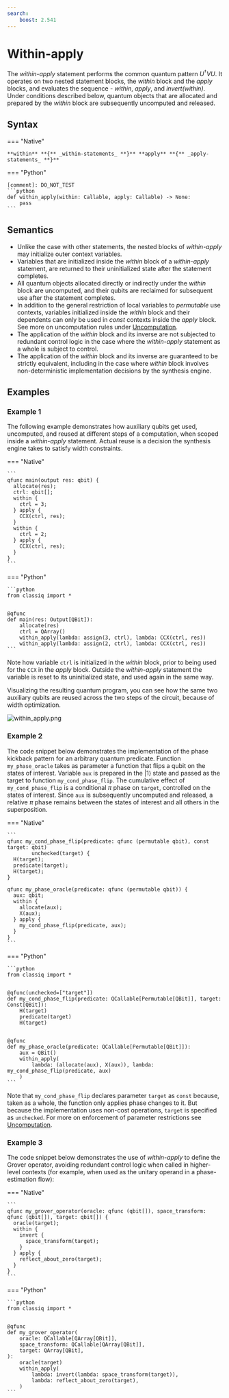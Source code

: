 ```yaml
---
search:
    boost: 2.541
---
```


# Within-apply

The _within-apply_ statement performs the common quantum pattern $U^{\dagger} V U$. It
operates on two nested statement blocks, the _within_ block and the _apply_ blocks,
and evaluates the sequence - _within_, _apply_, and _invert(within)_. Under conditions
described below, quantum objects that are allocated and prepared by the _within_ block
are subsequently uncomputed and released.

## Syntax

=== "Native"

    **within** **{** _within-statements_ **}** **apply** **{** _apply-statements_ **}**

=== "Python"

    [comment]: DO_NOT_TEST
    ```python
    def within_apply(within: Callable, apply: Callable) -> None:
        pass
    ```

## Semantics

-   Unlike the case with other statements, the nested blocks of _within-apply_ may initialize
    outer context variables.
-   Variables that are initialized inside the _within_ block of a _within-apply_ statement,
    are returned to their uninitialized state after the statement completes.
-   All quantum objects allocated directly or indirectly under the _within_ block
    are uncomputed, and their qubits are reclaimed for subsequent use after the statement
    completes.
-   In addition to the general restriction of local variables to _permutable_ use contexts,
    variables initialized inside the _within_ block and their dependents can only be
    used in _const_ contexts inside the _apply_ block. See more on uncomputation rules
    under [Uncomputation](../uncomputation.md).
-   The application of the _within_ block and its inverse are not subjected to redundant control logic in
    the case where the _within-apply_ statement as a whole is subject to control.
-   The application of the _within_ block and its inverse are guaranteed to be strictly equivalent, including
    in the case where _within_ block involves non-deterministic implementation decisions by the
    synthesis engine.

## Examples

### Example 1

The following example demonstrates how auxiliary qubits get used, uncomputed, and reused
at different steps of a computation, when scoped inside a _within-apply_ statement.
Actual reuse is a decision the synthesis engine takes to satisfy width constraints.

=== "Native"

    ```
    qfunc main(output res: qbit) {
      allocate(res);
      ctrl: qbit[];
      within {
        ctrl = 3;
      } apply {
        CCX(ctrl, res);
      }
      within {
        ctrl = 2;
      } apply {
        CCX(ctrl, res);
      }
    }
    ```

=== "Python"

    ```python
    from classiq import *


    @qfunc
    def main(res: Output[QBit]):
        allocate(res)
        ctrl = QArray()
        within_apply(lambda: assign(3, ctrl), lambda: CCX(ctrl, res))
        within_apply(lambda: assign(2, ctrl), lambda: CCX(ctrl, res))
    ```

Note how variable `ctrl` is initialized in the
_within_ block, prior to being used for the `CCX` in the _apply_ block.
Outside the _within-apply_ statement the variable is reset to its uninitialized state,
and used again in the same way.

Visualizing the resulting quantum program, you can see how the same two auxiliary
qubits are reused across the two steps of the circuit, because of width optimization.

![within_apply.png](resources/within_apply.png)

### Example 2

The code snippet below demonstrates the implementation of the phase kickback pattern
for an arbitrary quantum predicate. Function `my_phase_oracle` takes as parameter a
function that flips a qubit on the states of interest. Variable `aux` is prepared
in the $|1\rangle$ state and passed as the target to function `my_cond_phase_flip`. The
cumulative effect of `my_cond_phase_flip` is a conditional $\pi$ phase on `target`, controlled
on the states of interest. Since `aux` is subsequently uncomputed and released, a
relative $\pi$ phase remains between the states of interest and all others in the
superposition.

=== "Native"

    ```
    qfunc my_cond_phase_flip(predicate: qfunc (permutable qbit), const target: qbit)
            unchecked(target) {
      H(target);
      predicate(target);
      H(target);
    }

    qfunc my_phase_oracle(predicate: qfunc (permutable qbit)) {
      aux: qbit;
      within {
        allocate(aux);
        X(aux);
      } apply {
        my_cond_phase_flip(predicate, aux);
      }
    }
    ```

=== "Python"

    ```python
    from classiq import *


    @qfunc(unchecked=["target"])
    def my_cond_phase_flip(predicate: QCallable[Permutable[QBit]], target: Const[QBit]):
        H(target)
        predicate(target)
        H(target)


    @qfunc
    def my_phase_oracle(predicate: QCallable[Permutable[QBit]]):
        aux = QBit()
        within_apply(
            lambda: (allocate(aux), X(aux)), lambda: my_cond_phase_flip(predicate, aux)
        )
    ```

Note that `my_cond_phase_flip` declares parameter `target` as `const` because, taken as
a whole, the function only applies phase changes to it. But because the implementation
uses non-cost operations, `target` is specified as `unchecked`. For more on enforcement
of parameter restrictions see [Uncomputation](../uncomputation.md).

### Example 3

The code snippet below demonstrates the use of _within-apply_ to define the Grover operator,
avoiding redundant control logic when called in higher-level contexts (for example, when
used as the unitary operand in a phase-estimation flow):

=== "Native"

    ```
    qfunc my_grover_operator(oracle: qfunc (qbit[]), space_transform: qfunc (qbit[]), target: qbit[]) {
      oracle(target);
      within {
        invert {
          space_transform(target);
        }
      } apply {
        reflect_about_zero(target);
      }
    }
    ```

=== "Python"

    ```python
    from classiq import *


    @qfunc
    def my_grover_operator(
        oracle: QCallable[QArray[QBit]],
        space_transform: QCallable[QArray[QBit]],
        target: QArray[QBit],
    ):
        oracle(target)
        within_apply(
            lambda: invert(lambda: space_transform(target)),
            lambda: reflect_about_zero(target),
        )
    ```
